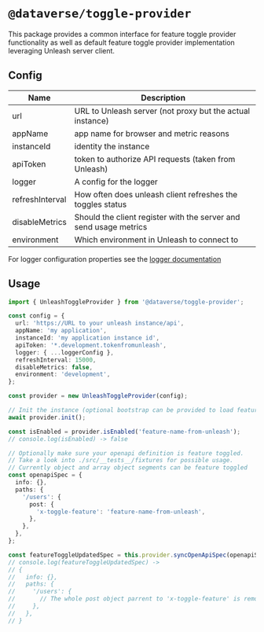# `@dataverse/toggle-provider`

This package provides a common interface for feature toggle provider functionality as well as default feature toggle provider implementation leveraging Unleash server client.

## Config

| Name            | Description                                                       |
| --------------- | ----------------------------------------------------------------- |
| url             | URL to Unleash server (not proxy but the actual instance)         |
| appName         | app name for browser and metric reasons                           |
| instanceId      | identity the instance                                             |
| apiToken        | token to authorize API requests (taken from Unleash)              |
| logger          | A config for the logger                                           |
| refreshInterval | How often does unleash client refreshes the toggles status        |
| disableMetrics  | Should the client register with the server and send usage metrics |
| environment     | Which environment in Unleash to connect to                        |

For logger configuration properties see the
[logger documentation](https://gitlab.byteprophecy.accenture.com/dataverse/common-nodejs-components/blob/develop/packages/logger/README.md)

## Usage

```typescript
import { UnleashToggleProvider } from '@dataverse/toggle-provider';

const config = {
  url: 'https://URL to your unleash instance/api',
  appName: 'my application',
  instanceId: 'my application instance id',
  apiToken: '*.development.tokenfromunleash',
  logger: { ...loggerConfig },
  refreshInterval: 15000,
  disableMetrics: false,
  environment: 'development',
};

const provider = new UnleashToggleProvider(config);

// Init the instance (optional bootstrap can be provided to load feature config before first api call is done)
await provider.init();

const isEnabled = provider.isEnabled('feature-name-from-unleash');
// console.log(isEnabled) -> false

// Optionally make sure your openapi definition is feature toggled.
// Take a look into ./src/__tests__/fixtures for possible usage.
// Currently object and array object segments can be feature toggled
const openapiSpec = {
  info: {},
  paths: {
    '/users': {
      post: {
        'x-toggle-feature': 'feature-name-from-unleash',
      },
    },
  },
};

const featureToggleUpdatedSpec = this.provider.syncOpenApiSpec(openapiSpec);
// console.log(featureToggleUpdatedSpec) ->
// {
//   info: {},
//   paths: {
//     '/users': {
//       // The whole post object parrent to 'x-toggle-feature' is removed when the feature toggle is disabled
//     },
//   },
// }
```
